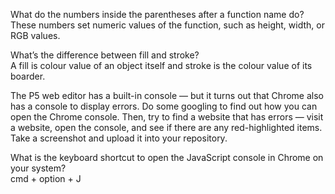 What do the numbers inside the parentheses after a function name do?
<br>
These numbers set numeric values of the function, such as height, width, or RGB values.

What’s the difference between fill and stroke?
<br>
A fill is colour value of an object itself and stroke is the colour value of its boarder.

The P5 web editor has a built-in console — but it turns out that Chrome also has a console to display errors.
Do some googling to find out how you can open the Chrome console.
Then, try to find a website that has errors — visit a website, open the console,
and see if there are any red-highlighted items. Take a screenshot and upload it into your repository.
<br>


What is the keyboard shortcut to open the JavaScript console in Chrome on your system?
<br>
cmd + option + J
